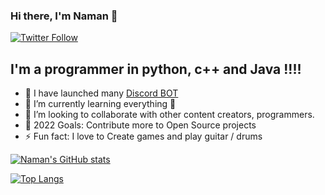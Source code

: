 ### Hi there, I'm Naman 👋


[![Twitter Follow](https://img.shields.io/twitter/follow/Zatan2020?color=1DA1F2&logo=twitter&style=for-the-badge)](https://twitter.com/intent/follow?original_referer=https%3A%2F%2Fgithub.com%2FZatan2020&screen_name=Zatan2020)

## I'm a programmer in python, c++ and Java !!!!

- 🔭 I have launched many [Discord BOT](https://top.gg/user/485489178583498764)
- 🌱 I’m currently learning everything 🤣
- 👯 I’m looking to collaborate with other content creators, programmers.
- 🥅 2022 Goals: Contribute more to Open Source projects
- ⚡ Fun fact: I love to Create games and play guitar / drums


[![Naman's GitHub stats](https://github-readme-stats.vercel.app/api?username=Naman794&count_private=true&show_icons=true&theme=shades-of-purple)](https://github.com/Naman794)

[![Top Langs](https://github-readme-stats.vercel.app/api/top-langs/?username=Naman794&layout=compact)](https://github.com/Naman794/github-readme-stats)


